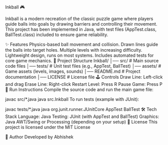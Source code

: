 Inkball 🎮

Inkball is a modern recreation of the classic puzzle game where players guide balls into goals by drawing barriers and controlling their movement. This project has been implemented in Java, with test files (AppTest.class, BallTest.class) included to ensure game reliability.

✨ Features
Physics-based ball movement and collision.
Drawn lines guide the balls into target holes.
Multiple levels with increasing difficulty.
Lightweight design, runs on most systems.
Includes automated tests for core game mechanics.
📂 Project Structure
Inkball/
│── src/           # Main source code files
│── tests/         # Unit test files (e.g., AppTest, BallTest)
│── assets/        # Game assets (levels, images, sounds)
│── README.md      # Project documentation
│── LICENSE        # License file
🕹️ Controls
Draw Line: Left-click and drag
Erase Line: Right-click
Restart Level: Press R
Pause Game: Press P
🚀 Run Instructions
Compile the source code and run the main game file:

javac src/*.java
java src.Inkball
To run tests (example with JUnit):

javac tests/*.java
java org.junit.runner.JUnitCore AppTest BallTest
🛠️ Tech Stack
Language: Java
Testing: JUnit (with AppTest and BallTest)
Graphics: Java AWT/Swing or Processing (depending on your setup)
📜 License
This project is licensed under the MIT License

👤 Author
Developed by Abhishek
